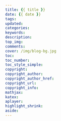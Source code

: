 ```yaml
---
title: {{ title }}
date: {{ date }}
tags:
updated:
categories:
keywords:
description:
top_img:
comments:
cover: /img/blog-bg.jpg
toc:
toc_number:
toc_style_simple:
copyright:
copyright_author:
copyright_author_href:
copyright_url:
copyright_info:
mathjax:
katex:
aplayer:
highlight_shrink:
aside:
---
```


